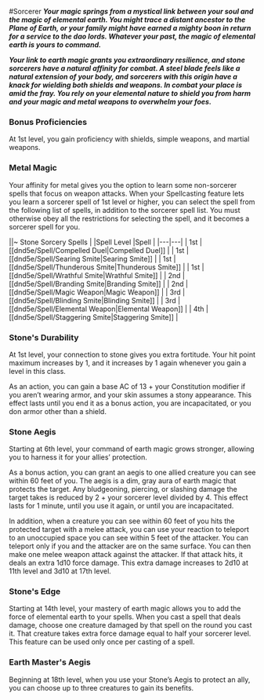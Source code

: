 #Sorcerer
***Your magic springs from a mystical link between your soul and the magic of elemental earth. You might trace a distant ancestor to the Plane of Earth, or your family might have earned a mighty boon in return for a service to the dao lords. Whatever your past, the magic of elemental earth is yours to command.***

***Your link to earth magic grants you extraordinary resilience, and stone sorcerers have a natural affinity for combat. A steel blade feels like a natural extension of your body, and sorcerers with this origin have a knack for wielding both shields and weapons. In combat your place is amid the fray. You rely on your elemental nature to shield you from harm and your magic and metal weapons to overwhelm your foes.***

### Bonus Proficiencies
At 1st level, you gain proficiency with shields, simple weapons, and martial weapons.

### Metal Magic
Your affinity for metal gives you the option to learn some non-sorcerer spells that focus on weapon attacks. When your Spellcasting feature lets you learn a sorcerer spell of 1st level or higher, you can select the spell from the following list of spells, in addition to the sorcerer spell list. You must otherwise obey all the restrictions for selecting the spell, and it becomes a sorcerer spell for you.

||~ Stone Sorcery Spells |
|Spell Level |Spell |
|---|---|
| 1st | [[dnd5e/Spell/Compelled Duel\|Compelled Duel]] |
| 1st | [[dnd5e/Spell/Searing Smite\|Searing Smite]] |
| 1st | [[dnd5e/Spell/Thunderous Smite\|Thunderous Smite]] |
| 1st | [[dnd5e/Spell/Wrathful Smite\|Wrathful Smite]] |
| 2nd | [[dnd5e/Spell/Branding Smite\|Branding Smite]] |
| 2nd | [[dnd5e/Spell/Magic Weapon\|Magic Weapon]] |
| 3rd | [[dnd5e/Spell/Blinding Smite\|Blinding Smite]] |
| 3rd | [[dnd5e/Spell/Elemental Weapon\|Elemental Weapon]] |
| 4th | [[dnd5e/Spell/Staggering Smite\|Staggering Smite]] |

### Stone's Durability
At 1st level, your connection to stone gives you extra fortitude. Your hit point maximum increases by 1, and it increases by 1 again whenever you gain a level in this class.

As an action, you can gain a base AC of 13 + your Constitution modifier if you aren’t wearing armor, and your skin assumes a stony appearance. This effect lasts until you end it as a bonus action, you are incapacitated, or you don armor other than a shield.

### Stone Aegis
Starting at 6th level, your command of earth magic grows stronger, allowing you to harness it for your allies’ protection.

As a bonus action, you can grant an aegis to one allied creature you can see within 60 feet of you. The aegis is a dim, gray aura of earth magic that protects the target. Any bludgeoning, piercing, or slashing damage the target takes is reduced by 2 + your sorcerer level divided by 4. This effect lasts for 1 minute, until you use it again, or until you are incapacitated.

In addition, when a creature you can see within 60 feet of you hits the protected target with a melee attack, you can use your reaction to teleport to an unoccupied space you can see within 5 feet of the attacker. You can teleport only if you and the attacker are on the same surface. You can then make one melee weapon attack against the attacker. If that attack hits, it deals an extra 1d10 force damage. This extra damage increases to 2d10 at 11th level and 3d10 at 17th level.

### Stone's Edge
Starting at 14th level, your mastery of earth magic allows you to add the force of elemental earth to your spells. When you cast a spell that deals damage, choose one creature damaged by that spell on the round you cast it. That creature takes extra force damage equal to half your sorcerer level. This feature can be used only once per casting of a spell.

### Earth Master's Aegis
Beginning at 18th level, when you use your Stone’s Aegis to protect an ally, you can choose up to three creatures to gain its benefits.